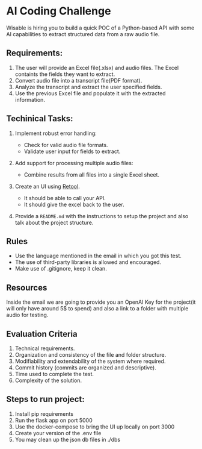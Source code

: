 # AI Coding Challenge

Wisable is hiring you to build a quick POC of a Python-based API with some AI capabilities to extract structured data from a raw audio file.

## Requirements:

1. The user will provide an Excel file(.xlsx) and audio files. The Excel containts the fields they want to extract.
2. Convert audio file into a transcript file(PDF format).
3. Analyze the transcript and extract the user specified fields.
4. Use the previous Excel file and populate it with the extracted information.

## Techinical Tasks:

1. Implement robust error handling:
   - Check for valid audio file formats.
   - Validate user input for fields to extract.

2. Add support for processing multiple audio files:
   - Combine results from all files into a single Excel sheet.

3. Create an UI using [Retool](https://retool.com/).
   - It should be able to call your API.
   - It should give the excel back to the user.

4. Provide a `README.md` with the instructions to setup the project and also talk about the project structure.

## Rules

- Use the language mentioned in the email in which you got this test.
- The use of third-party libraries is allowed and encouraged.
- Make use of .gitignore, keep it clean.

## Resources

Inside the email we are going to provide you an OpenAI Key for the project(it will only have around 5$ to spend) and also a link to a folder with multiple audio for testing.

## Evaluation Criteria

1. Technical requirements.
2. Organization and consistency of the file and folder structure.
3. Modifiability and extendability of the system where required. 
4. Commit history (commits are organized and descriptive).
5. Time used to complete the test.
6. Complexity of the solution.

## Steps to run project:

1. Install pip requirements
2. Run the flask app on port 5000
3. Use the docker-compose to bring the UI up locally on port 3000
4. Create your version of the .env file
5. You may clean up the json db files in ./dbs